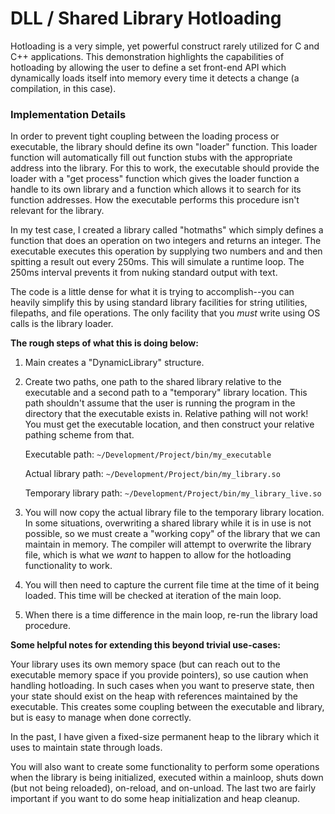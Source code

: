 # DLL / Shared Library Hotloading

Hotloading is a very simple, yet powerful construct rarely utilized for C and C++ applications.
This demonstration highlights the capabilities of hotloading by allowing the user to define a set front-end API
which dynamically loads itself into memory every time it detects a change (a compilation, in this case).

### Implementation Details

In order to prevent tight coupling between the loading process or executable, the
library should define its own "loader" function. This loader function will automatically
fill out function stubs with the appropriate address into the library. For this to
work, the executable should provide the loader with a "get process" function which
gives the loader function a handle to its own library and a function which allows
it to search for its function addresses. How the executable performs this procedure
isn't relevant for the library.

In my test case, I created a library called "hotmaths" which simply defines a 
function that does an operation on two integers and returns an integer. The executable
executes this operation by supplying two numbers and and then spitting a result out
every 250ms. This will simulate a runtime loop. The 250ms interval prevents it from
nuking standard output with text.

The code is a little dense for what it is trying to accomplish--you can heavily
simplify this by using standard library facilities for string utilities, filepaths,
and file operations. The only facility that you *must* write using OS calls is the
library loader.

**The rough steps of what this is doing below:**

1. Main creates a "DynamicLibrary" structure.

2. Create two paths, one path to the shared library relative to the executable
and a second path to a "temporary" library location. This path shouldn't assume
that the user is running the program in the directory that the executable exists
in. Relative pathing will not work! You must get the executable location, and then
construct your relative pathing scheme from that.

    Executable path: `~/Development/Project/bin/my_executable`

    Actual library path: `~/Development/Project/bin/my_library.so`

    Temporary library path: `~/Development/Project/bin/my_library_live.so`

3. You will now copy the actual library file to the temporary library location.
In some situations, overwriting a shared library while it is in use is not possible,
so we must create a "working copy" of the library that we can maintain in memory.
The compiler will attempt to overwrite the library file, which is what we *want* to
happen to allow for the hotloading functionality to work.

4. You will then need to capture the current file time at the time of it being loaded.
This time will be checked at iteration of the main loop.

5. When there is a time difference in the main loop, re-run the library load procedure.

**Some helpful notes for extending this beyond trivial use-cases:**

Your library uses its own memory space (but can reach out to the executable memory
space if you provide pointers), so use caution when handling hotloading. In such
cases when you want to preserve state, then your state should exist on the heap
with references maintained by the executable. This creates some coupling between
the executable and library, but is easy to manage when done correctly.

In the past, I have given a fixed-size permanent heap to the library which it uses
to maintain state through loads.

You will also want to create some functionality to perform some operations when
the library is being initialized, executed within a mainloop, shuts down (but not being
reloaded), on-reload, and on-unload. The last two are fairly important if you want
to do some heap initialization and heap cleanup.

